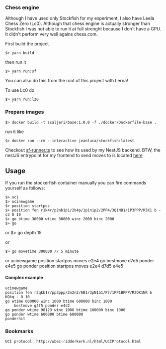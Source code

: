 ### Chess engine
Although I have used only Stockfish for my experiment, I also have Leela Chess Zero (Lc0). Although
that chess engine is actually stronger than Stockfish I was not able to run it at full strenght
because I don't have a GPU. It didn't perform very well agains chess.com. 

First build the project

    $> yarn build
 
then run it

    $> yarn run:sf

You can also do this from the root of this project with Lerna!

To use Lc0 do

    $> yarn run:lz0

### Prepare images

    $> docker build -t scaljeri/base:1.0.0 -f ./docker/Dockerfile-base .

run it like

    $> docker run --rm --interactive jeanluca/stockfish:latest

Checkout [sf-runner.ts](./src/shared/sf-runner.ts) to see how its used by my NestJS backend.
BTW, the nestJS entrypoint for my frontend to send moves to is located [here](./src/websockets/events/events.gateway.ts)

## Usage
If you run the stockerfish container manually you can fire commands yourself as follows:

    $> uci
    $> ucinewgame
    $> position startpos
    $> position fen r1k4r/p2nb1p1/2b4p/1p1n1p2/2PP4/3Q1NB1/1P3PPP/R5K1 b - c3 0 19
    $> go btime 30000 wtime 30000 winc 2000 binc 2000
    $> go 

or
    $> go depth 15

or 

    $> go movetime 300000 // 5 minute

or
    ucinewgame
    position startpos moves e2e4
    go
    bestmove d7d5 ponder e4e5
    go ponder
    position startpos moves e2e4 d7d5 e4e5

#### Complex example

    ucinewgame
    position fen r2qkb1r/pp3ppp/2n2n2/6B1/3pN1b1/P7/1PP1BPPP/R2QK1NR b KQkq - 0 10
    go wtime 600000 winc 1000 btime 600000 binc 1000
        bestmove g4f5 ponder e4d2
    go ponder wtime 98123 winc 1000 btime 100000 binc 1000
    go ponder wtime 600000 btime 600000
    ponderhit

### Bookmarks

    UCI protocol: http://wbec-ridderkerk.nl/html/UCIProtocol.html